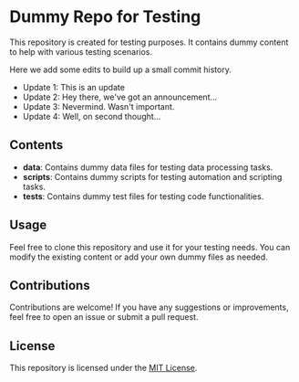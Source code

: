 # Dummy Repo for Testing

This repository is created for testing purposes. It contains dummy content to help with various testing scenarios.

Here we add some edits to build up a small commit history.

- Update 1: This is an update
- Update 2: Hey there, we've got an announcement...
- Update 3: Nevermind. Wasn't important.
- Update 4: Well, on second thought...

## Contents

- **data**: Contains dummy data files for testing data processing tasks.
- **scripts**: Contains dummy scripts for testing automation and scripting tasks.
- **tests**: Contains dummy test files for testing code functionalities.

## Usage

Feel free to clone this repository and use it for your testing needs. You can modify the existing content or add your own dummy files as needed.

## Contributions

Contributions are welcome! If you have any suggestions or improvements, feel free to open an issue or submit a pull request.

## License

This repository is licensed under the [MIT License](LICENSE).
